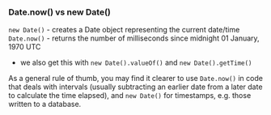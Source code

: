 
### Date.now() vs new Date()
`new Date()` - creates a Date object representing the current date/time
`Date.now()` - returns the number of milliseconds since midnight 01 January, 1970 UTC
- we also get this with `new Date().valueOf()` and `new Date().getTime()`

As a general rule of thumb, you may find it clearer to use `Date.now()` in code that deals with intervals (usually subtracting an earlier date from a later date to calculate the time elapsed), and `new Date()` for timestamps, e.g. those written to a database.
